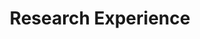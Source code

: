 ---
active: true
date_format: Jan 2006
experience:
- company: Rochester Institute of Technology
  company_logo: rit
  company_url: https://www.rit.edu/
  date_end: ''
  date_start: '2018-08-01'
  description: |2-
    Responsibilities include:
    * Working on research for predicting human disagreements on natural language social media datasets.
    * Build research pipelines for deploying on Google Cloud using Python Machine Learning stack and MongoDB.
    * Presented work at [ECAI 2020](../publication/weerasooriya-2020/),[LREC 2022](../publication/weerasooriya-improving-label-quality-2022).
  location: Rochester
  title: Research Assistant
- company: Rochester Institute of Technology
  company_logo: rit
  company_url: https://www.rit.edu/
  date_end: '2020-08-31'
  date_start: '2020-05-01'
  description: "  * Taught CS635 - Introduction to Machine Learning virtually.\n  "
  location: Rochester, NY
  title: Adjunct Lecturer
- company: LKEMR - Cloud-based Electronic Medical Record System
  company_url: http://lkemr.com/
  date_end: ''
  date_start: '2018-03-01'
  description: |2-
    Collaborative project with the Faculty of Medicine, and Colombo North Teaching Hospital, Sri Lanka.
    * Web based electronic patient record management system, tailored for Sri Lanka using PHP backend, and MySQL database on AWS.
    * Currently been used to identify potential patients with COVID-19, as it is the only EMR widely used in Sri Lanka. 
    * The work also contributes to open sourced EMR Project, [Open-EMR](https://github.com/openemr/openemr).
    * Research work published in NITC 2019 and workshop organizing committee for WONCA 2020.
  location: Sri Lanka
  title: Tech Lead
- company: HEALS Project (part of IBM AI Horizon) at Rensselaer Polytechnic Institute
  company_logo: rpi
  company_url: https://www.rpi.edu/
  date_end: '2019-08-31'
  date_start: '2019-05-01'
  description: |2-
    * Research based on natural language processing and information retrieval. 
    * Conducted research on aggregating food related data sources for food knowledge graph, which is used with IBM Watson. 
    * The tool was able to generate the nutritional content per FDA guidelines from a crowdsourced recipe.
  location: Troy, NY
  title: Intern Research Assistant
headless: true
subtitle: ''
title: Research Experience
weight: 50
widget: experience
---